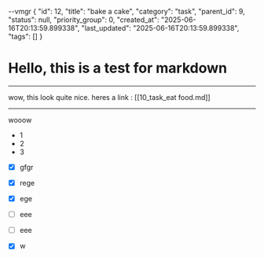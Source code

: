 --vmgr
{
  "id": 12,
  "title": "bake a cake",
  "category": "task",
  "parent_id": 9,
  "status": null,
  "priority_group": 0,
  "created_at": "2025-06-16T20:13:59.899338",
  "last_updated": "2025-06-16T20:13:59.899338",
  "tags": []
}


# Hello, this is a test for markdown
---
wow, this look quite nice.
heres a link : [[10_task_eat food.md]]

---

wooow

+ 1
+ 2
+ 3

- [x] gfgr
- [x] rege
- [x] ege
- [ ] eee
- [ ] eee
- [x] w
  





